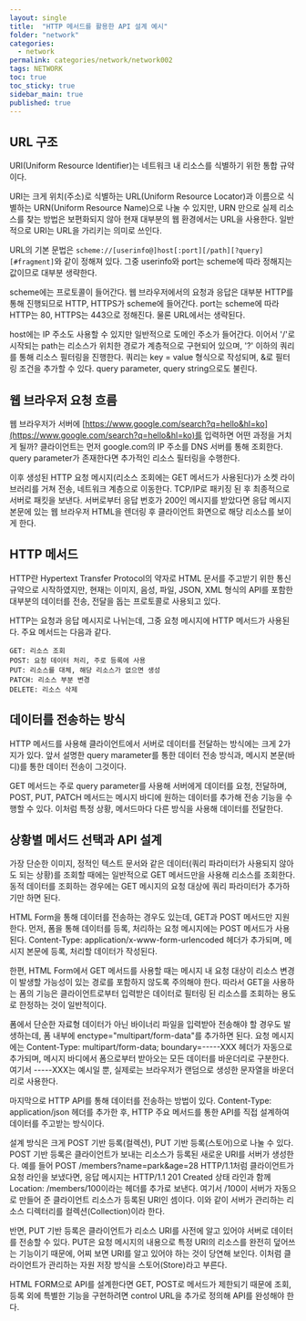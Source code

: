 ```yaml
---
layout: single
title:  "HTTP 메서드를 활용한 API 설계 예시"
folder: "network"
categories:
  - network
permalink: categories/network/network002
tags: NETWORK
toc: true
toc_sticky: true
sidebar_main: true
published: true
---
```


## URL 구조
URI(Uniform Resource Identifier)는 네트워크 내 리소스를 식별하기 위한 통합 규약이다.

URI는 크게 위치(주소)로 식별하는 URL(Uniform Resource Locator)과 이름으로 식별하는 URN(Uniform Resource Name)으로 나눌 수 있지만, URN 만으로 실제 리소스를 찾는 방법은 보편화되지 않아 현재 대부분의 웹 환경에서는 URL을 사용한다. 일반적으로 URI는 URL을 가리키는 의미로 쓰인다.

URL의 기본 문법은 `scheme://[userinfo@]host[:port][/path][?query][#fragment]`와 같이 정해져 있다. 그중 userinfo와 port는 scheme에 따라 정해지는 값이므로 대부분 생략한다.

scheme에는 프로토콜이 들어간다. 웹 브라우저에서의 요청과 응답은 대부분 HTTP를 통해 진행되므로 HTTP, HTTPS가 scheme에 들어간다. port는 scheme에 따라 HTTP는 80, HTTPS는 443으로 정해진다. 물론 URL에서는 생략된다.

host에는 IP 주소도 사용할 수 있지만 일반적으로 도메인 주소가 들어간다. 이어서 \'/\'로 시작되는 path는 리소스가 위치한 경로가 계층적으로 구현되어 있으며, \'?\' 이하의 쿼리를 통해 리소스 필터링을 진행한다. 쿼리는 key = value 형식으로 작성되며, &로 필터링 조건을 추가할 수 있다. query parameter, query string으로도 불린다.

## 웹 브라우저 요청 흐름
웹 브라우저가 서버에 [https://www.google.com/search?q=hello&hl=ko](https://www.google.com/search?q=hello&hl=ko)를 입력하면 어떤 과정을 거치게 될까? 클라이언트는 먼저 google.com의 IP 주소를 DNS 서버를 통해 조회한다. query parameter가 존재한다면 추가적인 리소스 필터링을 수행한다.

이후 생성된 HTTP 요청 메시지(리소스 조회에는 GET 메서드가 사용된다)가 소켓 라이브러리를 거쳐 전송, 네트워크 계층으로 이동한다. TCP/IP로 패키징 된 후 최종적으로 서버로 패킷을 보낸다. 서버로부터 응답 번호가 200인 메시지를 받았다면 응답 메시지 본문에 있는 웹 브라우저 HTML을 렌더링 후 클라이언트 화면으로 해당 리소스를 보이게 한다.

## HTTP 메서드
HTTP란 Hypertext Transfer Protocol의 약자로 HTML 문서를 주고받기 위한 통신 규약으로 시작하였지만, 현재는 이미지, 음성, 파일, JSON, XML 형식의 API를 포함한 대부분의 데이터를 전송, 전달을 돕는 프로토콜로 사용되고 있다.

HTTP는 요청과 응답 메시지로 나뉘는데, 그중 요청 메시지에 HTTP 메서드가 사용된다. 주요 메서드는 다음과 같다.

```
GET: 리소스 조회
POST: 요청 데이터 처리, 주로 등록에 사용
PUT: 리소스를 대체, 해당 리소스가 없으면 생성
PATCH: 리소스 부분 변경
DELETE: 리소스 삭제
```

## 데이터를 전송하는 방식
HTTP 메서드를 사용해 클라이언트에서 서버로 데이터를 전달하는 방식에는 크게 2가지가 있다. 앞서 설명한 query marameter를 통한 데이터 전송 방식과, 메시지 본문(바디)를 통한 데이터 전송이 그것이다.

GET 메서드는 주로 query parameter를 사용해 서버에게 데이터를 요청, 전달하며, POST, PUT, PATCH 메서드는 메시지 바디에 원하는 데이터를 추가해 전송 기능을 수행할 수 있다. 이처럼 특정 상황, 메서드마다 다른 방식을 사용해 데이터를 전달한다.

## 상황별 메서드 선택과 API 설계
가장 단순한 이미지, 정적인 텍스트 문서와 같은 데이터(쿼리 파라미터가 사용되지 않아도 되는 상황)를 조회할 때에는 일반적으로 GET 메서드만을 사용해 리소스를 조회한다. 동적 데이터를 조회하는 경우에는 GET 메시지의 요청 대상에 쿼리 파라미터가 추가하기만 하면 된다.

HTML Form을 통해 데이터를 전송하는 경우도 있는데, GET과 POST 메서드만 지원한다. 먼저, 폼을 통해 데이터를 등록, 처리하는 요청 메시지에는 POST 메서드가 사용된다. Content-Type: application/x-www-form-urlencoded 헤더가 추가되며, 메시지 본문에 등록, 처리할 데이터가 작성된다.

한편, HTML Form에서 GET 메서드를 사용할 때는 메시지 내 요청 대상이 리소스 변경이 발생할 가능성이 있는 경로를 포함하지 않도록 주의해야 한다. 따라서 GET을 사용하는 폼의 기능은 클라이언트로부터 입력받은 데이터로 필터링 된 리소스를 조회하는 용도로 한정하는 것이 일반적이다.

폼에서 단순한 자료형 데이터가 아닌 바이너리 파일을 입력받아 전송해야 할 경우도 발생하는데, 폼 내부에 enctype="multipart/form-data"를 추가하면 된다. 요청 메시지에는 Content-Type: multipart/form-data; boundary=-----XXX 헤더가 자동으로 추가되며, 메시지 바디에서 폼으로부터 받아오는 모든 데이터를 바운더리로 구분한다. 여기서 -----XXX는 예시일 뿐, 실제로는 브라우저가 랜덤으로 생성한 문자열을 바운더리로 사용한다.

마지막으로 HTTP API를 통해 데이터를 전송하는 방법이 있다. Content-Type: application/json 헤더를 추가한 후, HTTP 주요 메서드를 통한 API를 직접 설계하여 데이터를 주고받는 방식이다.

설계 방식은 크게 POST 기반 등록(컬렉션), PUT 기반 등록(스토어)으로 나눌 수 있다. POST 기반 등록은 클라이언트가 보내는 리소스가 등록된 새로운 URI를 서버가 생성한다. 예를 들어 POST /members?name=park&age=28 HTTP/1.1처럼 클라이언트가 요청 라인을 보냈다면, 응답 메시지는 HTTP/1.1 201 Created 상태 라인과 함께 Location: /members/100이라는 헤더를 추가로 보낸다. 여기서 /100이 서버가 자동으로 만들어 준 클라이언트 리소스가 등록된 URI인 셈이다. 이와 같이 서버가 관리하는 리소스 디렉터리를 컬렉션(Collection)이라 한다.

반면, PUT 기반 등록은 클라이언트가 리소스 URI를 사전에 알고 있어야 서버로 데이터를 전송할 수 있다. PUT은 요청 메시지의 내용으로 특정 URI의 리소스를 완전히 덮어쓰는 기능이기 때문에, 어찌 보면 URI를 알고 있어야 하는 것이 당연해 보인다. 이처럼 클라이언트가 관리하는 자원 저장 방식을 스토어(Store)라고 부른다.

HTML FORM으로 API를 설계한다면 GET, POST로 메서드가 제한되기 때문에 조회, 등록 외에 특별한 기능을 구현하려면 control URL을 추가로 정의해 API를 완성해야 한다.
